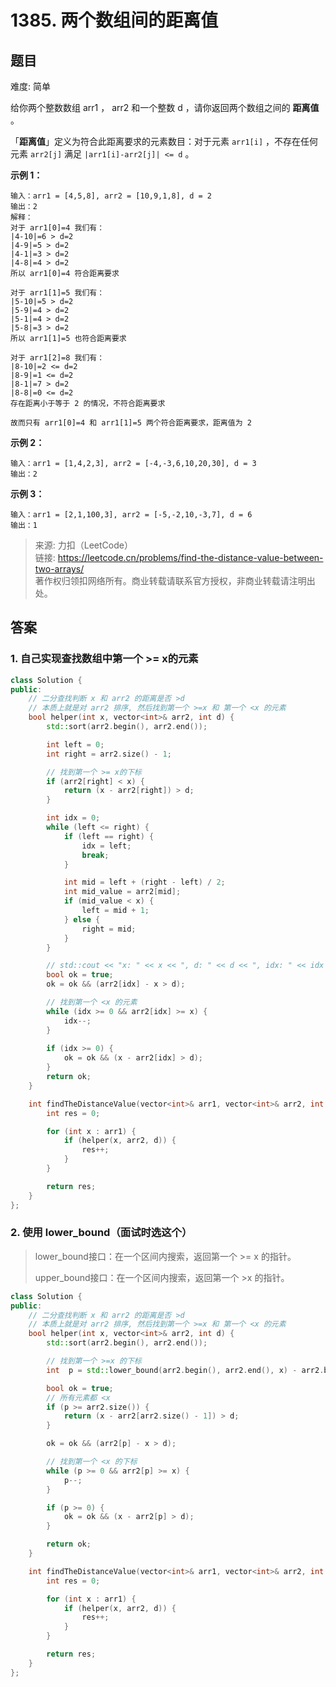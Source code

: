# 1385. 两个数组间的距离值

## 题目

难度: 简单

给你两个整数数组 arr1 ， arr2 和一个整数 d ，请你返回两个数组之间的 **距离值** 。

「**距离值**」定义为符合此距离要求的元素数目：对于元素 `arr1[i]` ，不存在任何元素 `arr2[j]` 满足 `|arr1[i]-arr2[j]| <= d` 。

**示例 1：**

```
输入：arr1 = [4,5,8], arr2 = [10,9,1,8], d = 2
输出：2
解释：
对于 arr1[0]=4 我们有：
|4-10|=6 > d=2 
|4-9|=5 > d=2 
|4-1|=3 > d=2 
|4-8|=4 > d=2 
所以 arr1[0]=4 符合距离要求

对于 arr1[1]=5 我们有：
|5-10|=5 > d=2 
|5-9|=4 > d=2 
|5-1|=4 > d=2 
|5-8|=3 > d=2
所以 arr1[1]=5 也符合距离要求

对于 arr1[2]=8 我们有：
|8-10|=2 <= d=2
|8-9|=1 <= d=2
|8-1|=7 > d=2
|8-8|=0 <= d=2
存在距离小于等于 2 的情况，不符合距离要求 

故而只有 arr1[0]=4 和 arr1[1]=5 两个符合距离要求，距离值为 2
```

**示例 2：**

```
输入：arr1 = [1,4,2,3], arr2 = [-4,-3,6,10,20,30], d = 3
输出：2

```

**示例 3：**

```
输入：arr1 = [2,1,100,3], arr2 = [-5,-2,10,-3,7], d = 6
输出：1

```

> 来源: 力扣（LeetCode）  
> 链接: <https://leetcode.cn/problems/find-the-distance-value-between-two-arrays/>  
> 著作权归领扣网络所有。商业转载请联系官方授权，非商业转载请注明出处。

## 答案

### 1. 自己实现查找数组中第一个 >= x的元素

```c++
class Solution {
public:
    // 二分查找判断 x 和 arr2 的距离是否 >d
    // 本质上就是对 arr2 排序, 然后找到第一个 >=x 和 第一个 <x 的元素
    bool helper(int x, vector<int>& arr2, int d) {
        std::sort(arr2.begin(), arr2.end());

        int left = 0;
        int right = arr2.size() - 1;

        // 找到第一个 >= x的下标
        if (arr2[right] < x) {
            return (x - arr2[right]) > d;
        }

        int idx = 0;
        while (left <= right) {
            if (left == right) {
                idx = left;
                break;
            }

            int mid = left + (right - left) / 2;
            int mid_value = arr2[mid];
            if (mid_value < x) {
                left = mid + 1;
            } else {
                right = mid;
            }
        }

        // std::cout << "x: " << x << ", d: " << d << ", idx: " << idx << std::endl;
        bool ok = true;
        ok = ok && (arr2[idx] - x > d);

        // 找到第一个 <x 的元素
        while (idx >= 0 && arr2[idx] >= x) {
            idx--;
        }
        
        if (idx >= 0) {
            ok = ok && (x - arr2[idx] > d);
        }
        return ok;
    }

    int findTheDistanceValue(vector<int>& arr1, vector<int>& arr2, int d) {
        int res = 0;

        for (int x : arr1) {
            if (helper(x, arr2, d)) {
                res++;
            }
        }

        return res;
    }
};
```

### 2. 使用 lower_bound（面试时选这个）

> lower_bound接口：在一个区间内搜索，返回第一个 >= x 的指针。
>
> upper_bound接口：在一个区间内搜索，返回第一个 >x 的指针。

```c++
class Solution {
public:
    // 二分查找判断 x 和 arr2 的距离是否 >d
    // 本质上就是对 arr2 排序, 然后找到第一个 >=x 和 第一个 <x 的元素
    bool helper(int x, vector<int>& arr2, int d) {
        std::sort(arr2.begin(), arr2.end());

        // 找到第一个 >=x 的下标
        int  p = std::lower_bound(arr2.begin(), arr2.end(), x) - arr2.begin();

        bool ok = true;
        // 所有元素都 <x
        if (p >= arr2.size()) {
            return (x - arr2[arr2.size() - 1]) > d;
        }

        ok = ok && (arr2[p] - x > d);

        // 找到第一个 <x 的下标
        while (p >= 0 && arr2[p] >= x) {
            p--;
        }

        if (p >= 0) {
            ok = ok && (x - arr2[p] > d);
        }

        return ok;
    }

    int findTheDistanceValue(vector<int>& arr1, vector<int>& arr2, int d) {
        int res = 0;

        for (int x : arr1) {
            if (helper(x, arr2, d)) {
                res++;
            }
        }

        return res;
    }
};
```
